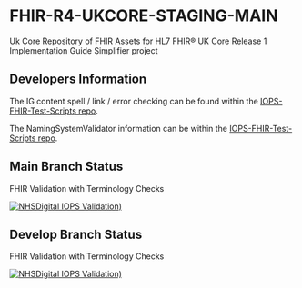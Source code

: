 # FHIR-R4-UKCORE-STAGING-MAIN

Uk Core Repository of FHIR Assets for HL7 FHIR® UK Core Release 1 Implementation Guide Simplifier project

## Developers Information
The IG content spell / link / error checking can be found within the [IOPS-FHIR-Test-Scripts repo](https://github.com/NHSDigital/IOPS-FHIR-Test-Scripts/tree/main/IGPageContentValidator).

The NamingSystemValidator information can be within the [IOPS-FHIR-Test-Scripts repo](https://github.com/NHSDigital/IOPS-FHIR-Test-Scripts/tree/main/NamingSystemChecker).

## Main Branch Status

FHIR Validation with Terminology Checks 

 [![NHSDigital IOPS Validation)](https://github.com/NHSDigital/FHIR-R4-UKCORE-STAGING-MAIN/actions/workflows/terminology.yml/badge.svg)](https://github.com/NHSDigital/FHIR-R4-UKCORE-STAGING-MAIN/actions/workflows/terminology.yml)

## Develop Branch Status

FHIR Validation with Terminology Checks 

 [![NHSDigital IOPS Validation)](https://github.com/NHSDigital/FHIR-R4-UKCORE-STAGING-MAIN/actions/workflows/terminology.yml/badge.svg?branch=develop)](https://github.com/NHSDigital/FHIR-R4-UKCORE-STAGING-MAIN/actions/workflows/terminology.yml?branch=develop)


